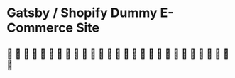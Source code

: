 # Gatsby / Shopify Dummy E-Commerce Site

## 🚀 🚀 🚀 🚀 🚀 🚀 🚀 🚀 🚀 🚀 🚀 🚀 🚀 🚀 🚀 🚀 🚀 🚀 🚀 🚀 🚀 🚀 🚀 🚀 🚀 🚀 🚀 🚀
